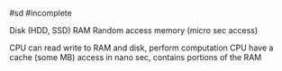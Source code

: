 #sd #incomplete

Disk (HDD, SSD)
RAM Random access memory (micro sec access)

CPU can read write to RAM and disk, perform computation
CPU have a cache (some MB)  access in nano sec, contains portions of the RAM

